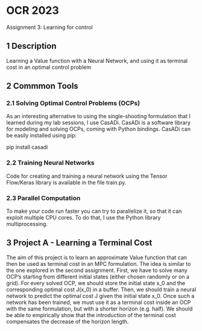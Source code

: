 # OCR 2023
Assignment 3: Learning for control

## 1 Description
Learning a Value function with a Neural Network, and using it as terminal cost in an optimal control problem

## 2 Commmon Tools

### 2.1 Solving Optimal Control Problems (OCPs)

As an interesting alternative to using the single-shooting formulation that I learned during my lab sessions, I use CasADi. CasADi is a software library for
modeling and solving OCPs, coming with Python bindings. CasADi can be easily installed using pip:

pip install casadi

### 2.2 Training Neural Networks

Code for creating and training a neural network using the Tensor Flow/Keras library is available in the file train.py.

### 2.3 Parallel Computation

To make your code run faster you can try to parallelize it, so that it can exploit multiple CPU cores. To do that, I use the Python library multiprocessing.

## 3 Project A - Learning a Terminal Cost

The aim of this project is to learn an approximate Value function that can then be used as terminal cost in an MPC formulation. The idea is similar to the one explored in the second assignment. First, we have to solve many OCP’s starting from different initial states (either chosen randomly or on a grid). For every solved OCP, we should store the initial state x_0 and the corresponding optimal cost J(x_0) in a buffer. Then, we should train a neural network to predict the optimal cost J given the initial state x_0. Once such a network has been trained, we must use it as a terminal cost inside an OCP with the same formulation, but with a shorter horizon (e.g. half). We should be able to empirically show that the introduction of the terminal cost compensates the decrease of the horizon length.